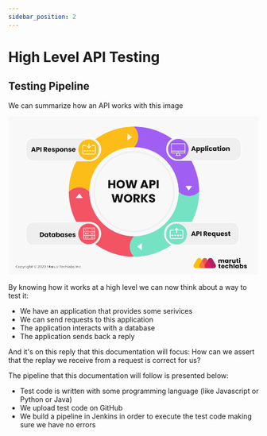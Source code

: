 ```yaml
---
sidebar_position: 2
---
```


# High Level API Testing

## Testing Pipeline

We can summarize how an API works with this image

![How API Works](./img/APITesting.png)

By knowing how it works at a high level we can now think about a way to test it:

* We have an application that provides some serivices
* We can send requests to this application
* The application interacts with a database
* The application sends back a reply

And it's on this reply that this documentation will focus: How can we assert that the replay we receive from a request is correct for us?

The pipeline that this documentation will follow is presented below:

* Test code is written with some programming language (like Javascript or Python or Java)
* We upload test code on GitHub
* We build a pipeline in Jenkins in order to execute the test code making sure we have no errors